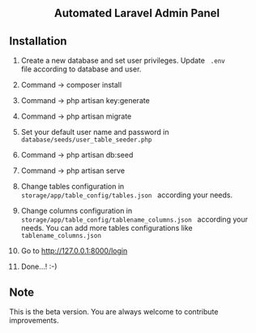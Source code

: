 <h2 align="center">Automated Laravel Admin Panel</h2>


## Installation

1. Create a new database and set user privileges. Update <code> .env </code> file according to database and user.
2. Command → composer install
3. Command → php artisan key:generate
4. Command → php artisan migrate

5. Set your default user name and password in <code> database/seeds/user_table_seeder.php </code>

6. Command → php artisan db:seed
7. Command → php artisan serve

8. Change tables configuration in <code> storage/app/table_config/tables.json </code> according your needs.

9. Change columns configuration in <code> storage/app/table_config/tablename_columns.json </code> according your needs. You can add more tables configurations like <code> tablename_columns.json </code>

10. Go to http://127.0.0.1:8000/login

11. Done...! :-)


## Note

This is the beta version. You are always welcome to contribute improvements.
